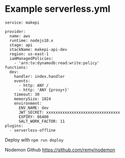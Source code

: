 # Example serverless.yml

```
service: makepi

provider:
  name: aws
  runtime: nodejs10.x
  stage: api
  stackName: makepi-api-dev
  region: us-east-1
  iamManagedPolicies:
    - 'arn:to:dynamodb:read:write:policy'
functions:
  dev:
    handler: index.handler
    events:
      - http: ANY /
      - http: 'ANY {proxy+}'
    timeout: 30
    memorySize: 1024
    environment:
      ENV_NAME: dev
      JWT_SECRET: xxxxxxxxxxxxxxxxxxxxxxxxxxxxxxxx
      EXPIRY: 86400
      SALT_WORK_FACTOR: 11
plugins:
  - serverless-offline
```

Deploy with `npm run deploy`

Nodemon Github https://github.com/remy/nodemon
